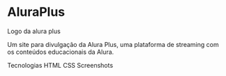 # AluraPlus

Logo da alura plus

Um site para divulgação da Alura Plus, uma plataforma de streaming com os conteúdos educacionais da Alura.

Tecnologias
HTML
CSS
Screenshots
